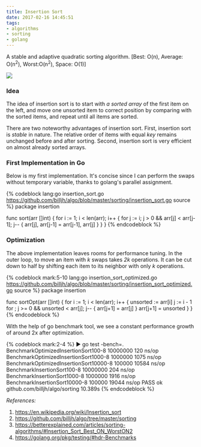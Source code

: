 ```yaml
---
title: Insertion Sort
date: 2017-02-16 14:45:51
tags:
- algorithms
- sorting
- golang
---
```


A stable and adaptive quadratic sorting algorithm. [Best: O(n), Average: O(n<sup>2</sup>), Worst:O(n<sup>2</sup>), Space: O(1)]

<!-- more -->

![](https://upload.wikimedia.org/wikipedia/commons/0/0f/Insertion-sort-example-300px.gif)

### Idea

The idea of insertion sort is to start with _a sorted array_ of the first item on the left, and move one unsorted item to correct position by comparing with the sorted items, and repeat until all items are sorted.

There are two noteworthy advantages of insertion sort. First, insertion sort is _stable_ in nature. The relative order of items with equal _key_ remains unchanged before and after sorting. Second, insertion sort is very efficient on almost already sorted arrays.

### First Implementation in Go

Below is my first implementation. It's concise since I can perform the swaps without temporary variable, thanks to golang's parallel assignment.

{% codeblock lang:go insertion_sort.go https://github.com/billjh/algo/blob/master/sorting/insertion_sort.go source %}
package insertion

func sort(arr []int) {
	for i := 1; i < len(arr); i++ {
		for j := i; j > 0 && arr[j] < arr[j-1]; j-- {
			arr[j], arr[j-1] = arr[j-1], arr[j]
		}
	}
}
{% endcodeblock %}

### Optimization

The above implementation leaves rooms for performance tuning. In the outer loop, to move an item with _k_ swaps takes _2k_ operations. It can be cut down to half by shifting each item to its neighbor with only _k_ operations.

{% codeblock mark:5-10 lang:go insertion_sort_optimized.go https://github.com/billjh/algo/blob/master/sorting/insertion_sort_optimized.go source %}
package insertion

func sortOpt(arr []int) {
	for i := 1; i < len(arr); i++ {
		unsorted := arr[i]
		j := i - 1
		for ; j >= 0 && unsorted < arr[j]; j-- {
			arr[j+1] = arr[j]
		}
		arr[j+1] = unsorted
	}
}
{% endcodeblock %}

With the help of go benchmark tool, we see a constant performance growth of around 2x after optimization.

{% codeblock mark:2-4 %}
► go test -bench=.
BenchmarkOptimizedInsertionSort100-8            10000000               120 ns/op
BenchmarkOptimizedInsertionSort1000-8            1000000              1075 ns/op
BenchmarkOptimizedInsertionSort10000-8            100000             10584 ns/op
BenchmarkInsertionSort100-8                     10000000               204 ns/op
BenchmarkInsertionSort1000-8                     1000000              1916 ns/op
BenchmarkInsertionSort10000-8                     100000             19044 ns/op
PASS
ok      github.com/billjh/algo/sorting  10.389s
{% endcodeblock %}


_References:_
1. https://en.wikipedia.org/wiki/Insertion_sort
2. https://github.com/billjh/algo/tree/master/sorting
3. https://betterexplained.com/articles/sorting-algorithms/#Insertion_Sort_Best_ON_WorstON2
4. https://golang.org/pkg/testing/#hdr-Benchmarks
